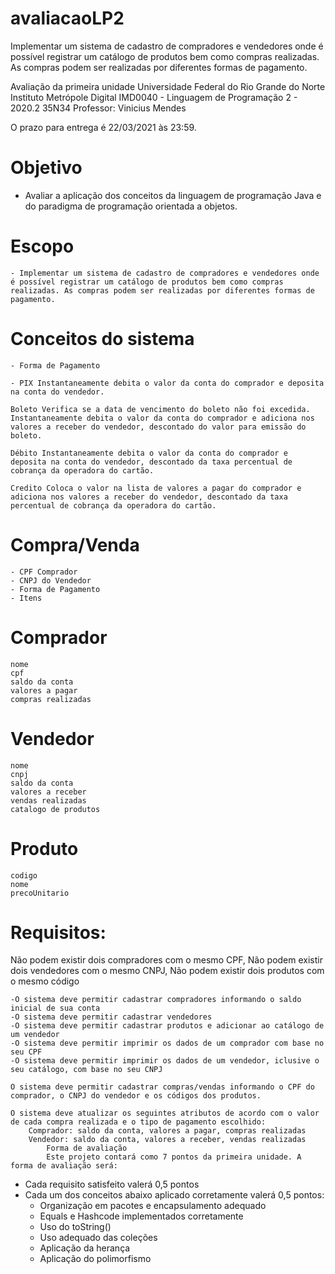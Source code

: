 # avaliacaoLP2
Implementar um sistema de cadastro de compradores e vendedores onde é possível registrar um catálogo de produtos bem como compras realizadas. As compras podem ser realizadas por diferentes formas de pagamento.


Avaliação da primeira unidade
Universidade Federal do Rio Grande do Norte
Instituto Metrópole Digital
IMD0040 - Linguagem de Programação 2 - 2020.2 35N34
Professor: Vinicius Mendes


O prazo para entrega é 22/03/2021 às 23:59.

# Objetivo
   - Avaliar a aplicação dos conceitos da linguagem de programação Java e do paradigma de programação orientada a objetos.

# Escopo
    - Implementar um sistema de cadastro de compradores e vendedores onde é possível registrar um catálogo de produtos bem como compras realizadas. As compras podem ser realizadas por diferentes formas de pagamento.

# Conceitos do sistema
    - Forma de Pagamento

    - PIX Instantaneamente debita o valor da conta do comprador e deposita na conta do vendedor.

    Boleto Verifica se a data de vencimento do boleto não foi excedida. Instantaneamente debita o valor da conta do comprador e adiciona nos valores a receber do vendedor, descontado do valor para emissão do boleto.

    Débito Instantaneamente debita o valor da conta do comprador e deposita na conta do vendedor, descontado da taxa percentual de cobrança da operadora do cartão.

    Credito Coloca o valor na lista de valores a pagar do comprador e adiciona nos valores a receber do vendedor, descontado da taxa percentual de cobrança da operadora do cartão.

# Compra/Venda
    - CPF Comprador
    - CNPJ do Vendedor
    - Forma de Pagamento
    - Itens

# Comprador
    nome
    cpf
    saldo da conta
    valores a pagar
    compras realizadas
    
# Vendedor
    nome
    cnpj
    saldo da conta
    valores a receber
    vendas realizadas
    catalogo de produtos

# Produto
    codigo
    nome
    precoUnitario


# Requisitos:
Não podem existir dois compradores com o mesmo CPF, Não podem existir dois vendedores com o mesmo CNPJ, Não podem existir dois produtos com o mesmo código

    -O sistema deve permitir cadastrar compradores informando o saldo inicial de sua conta
    -O sistema deve permitir cadastrar vendedores
    -O sistema deve permitir cadastrar produtos e adicionar ao catálogo de um vendedor
    -O sistema deve permitir imprimir os dados de um comprador com base no seu CPF
    -O sistema deve permitir imprimir os dados de um vendedor, iclusive o seu catálogo, com base no seu CNPJ

    O sistema deve permitir cadastrar compras/vendas informando o CPF do comprador, o CNPJ do vendedor e os códigos dos produtos.

    O sistema deve atualizar os seguintes atributos de acordo com o valor de cada compra realizada e o tipo de pagamento escolhido:
        Comprador: saldo da conta, valores a pagar, compras realizadas
        Vendedor: saldo da conta, valores a receber, vendas realizadas
            Forma de avaliação
            Este projeto contará como 7 pontos da primeira unidade. A forma de avaliação será:

* Cada requisito satisfeito valerá 0,5 pontos
* Cada um dos conceitos abaixo aplicado corretamente valerá 0,5 pontos:
    - Organização em pacotes e encapsulamento adequado
    - Equals e Hashcode implementados corretamente
    - Uso do toString()
    - Uso adequado das coleções
    - Aplicação da herança
    - Aplicação do polimorfismo